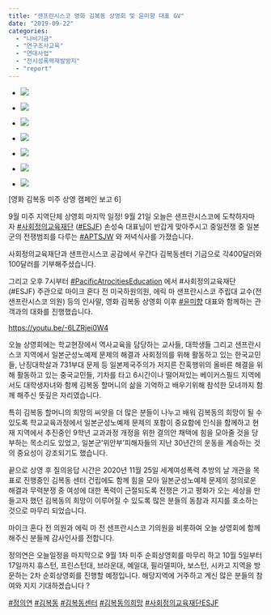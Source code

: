 ```yaml
---
title: "샌프란시스코 영화 김복동 상영회 및 윤미향 대표 GV"
date: "2019-09-22"
categories: 
  - "나비기금"
  - "연구조사교육"
  - "연대사업"
  - "전시성폭력재발방지"
  - "report"
---
```


- ![](https://r2.womenandwar.net/2019/10/0921-샌프란시스코-사회정의교육재단-상영회-7-1024x768.jpg)
    
- ![](https://r2.womenandwar.net/2019/10/0921-샌프란시스코-사회정의교육재단-상영회-6-768x1024.jpg)
    
- ![](https://r2.womenandwar.net/2019/10/0921-샌프란시스코-사회정의교육재단-상영회-5-1024x768.jpg)
    
- ![](https://r2.womenandwar.net/2019/10/0921-샌프란시스코-사회정의교육재단-상영회-4-1024x768.jpg)
    
- ![](https://r2.womenandwar.net/2019/10/0921-샌프란시스코-사회정의교육재단-상영회-3-1024x768.jpg)
    
- ![](https://r2.womenandwar.net/2019/10/0921-샌프란시스코-사회정의교육재단-상영회-1-1024x768.jpg)
    
- ![](https://r2.womenandwar.net/2019/10/0921-샌프란시스코-사회정의교육재단-상영회-2-1024x768.jpg)
    

\[영화 김복동 미주 상영 캠페인 보고 6\]

9월 미주 지역단체 상영회 마지막 일정! 9월 21일 오늘은 샌프란시스코에 도착하자마자 [#사회정의교육재단](https://www.facebook.com/hashtag/%EC%82%AC%ED%9A%8C%EC%A0%95%EC%9D%98%EA%B5%90%EC%9C%A1%EC%9E%AC%EB%8B%A8?source=feed_text&epa=HASHTAG&__xts__%5B0%5D=68.ARADKxm_Mv7tljy9NLYzI9kCd8fO94N-EE_wYGRcIegbpddPTvFQDDnSJl0wLRIAFPkLTlhb4lDfxYtdt22Rvn3X5QD_2wuTuP1bwCL_0_mHyN7k9W3rRfpP2z9mGw2KlEVnEm05YA-pAvoN-S1pBRfvyXNmbfTd60CKClSWqqj2NMbMMgmjNRPHTKIjHyUKybpzyYk1Q0ystJw7ZD9yMfH3M2-J_ZoTmoN5F71NkSYgCNWStOXrBO8pf_lOSAxuc_ir9jj1s8eYyvYYmNeYzmXlboAqdxCZZtGFsCeTM6VhlLhPxfFXyh4irygTgDHt2LtbU7hsGGYduc0LvLAKIjGGwiZrTwjdHdo&__tn__=%2ANK-R) ([#ESJF](https://www.facebook.com/hashtag/esjf?source=feed_text&epa=HASHTAG&__xts__%5B0%5D=68.ARADKxm_Mv7tljy9NLYzI9kCd8fO94N-EE_wYGRcIegbpddPTvFQDDnSJl0wLRIAFPkLTlhb4lDfxYtdt22Rvn3X5QD_2wuTuP1bwCL_0_mHyN7k9W3rRfpP2z9mGw2KlEVnEm05YA-pAvoN-S1pBRfvyXNmbfTd60CKClSWqqj2NMbMMgmjNRPHTKIjHyUKybpzyYk1Q0ystJw7ZD9yMfH3M2-J_ZoTmoN5F71NkSYgCNWStOXrBO8pf_lOSAxuc_ir9jj1s8eYyvYYmNeYzmXlboAqdxCZZtGFsCeTM6VhlLhPxfFXyh4irygTgDHt2LtbU7hsGGYduc0LvLAKIjGGwiZrTwjdHdo&__tn__=%2ANK-R)) 손성숙 대표님이 반갑게 맞아주시고 중일전쟁 중 일본군의 전쟁범죄를 다루는 [#APTSJW](https://www.facebook.com/hashtag/aptsjw?source=feed_text&epa=HASHTAG&__xts__%5B0%5D=68.ARADKxm_Mv7tljy9NLYzI9kCd8fO94N-EE_wYGRcIegbpddPTvFQDDnSJl0wLRIAFPkLTlhb4lDfxYtdt22Rvn3X5QD_2wuTuP1bwCL_0_mHyN7k9W3rRfpP2z9mGw2KlEVnEm05YA-pAvoN-S1pBRfvyXNmbfTd60CKClSWqqj2NMbMMgmjNRPHTKIjHyUKybpzyYk1Q0ystJw7ZD9yMfH3M2-J_ZoTmoN5F71NkSYgCNWStOXrBO8pf_lOSAxuc_ir9jj1s8eYyvYYmNeYzmXlboAqdxCZZtGFsCeTM6VhlLhPxfFXyh4irygTgDHt2LtbU7hsGGYduc0LvLAKIjGGwiZrTwjdHdo&__tn__=%2ANK-R) 와 저녁식사를 가졌습니다.

사회정의교육재단과 샌프란시스코 공감에서 우간다 김복동센터 기금으로 각400달러와 100달러를 기부해주셨습니다.

그리고 오후 7시부터 [#PacificAtrocitiesEducation](https://www.facebook.com/hashtag/pacificatrocitieseducation?source=feed_text&epa=HASHTAG&__xts__%5B0%5D=68.ARADKxm_Mv7tljy9NLYzI9kCd8fO94N-EE_wYGRcIegbpddPTvFQDDnSJl0wLRIAFPkLTlhb4lDfxYtdt22Rvn3X5QD_2wuTuP1bwCL_0_mHyN7k9W3rRfpP2z9mGw2KlEVnEm05YA-pAvoN-S1pBRfvyXNmbfTd60CKClSWqqj2NMbMMgmjNRPHTKIjHyUKybpzyYk1Q0ystJw7ZD9yMfH3M2-J_ZoTmoN5F71NkSYgCNWStOXrBO8pf_lOSAxuc_ir9jj1s8eYyvYYmNeYzmXlboAqdxCZZtGFsCeTM6VhlLhPxfFXyh4irygTgDHt2LtbU7hsGGYduc0LvLAKIjGGwiZrTwjdHdo&__tn__=%2ANK-R) 에서 #사회정의교육재단 (#ESJF) 주관으로 마이크 혼다 전 미국하원의원, 에릭 마 샌프란시스코 주립대 교수(전 샌프란시스코 의원) 등의 인사말, 영화 김복동 상영회 이후 [#윤미향](https://www.facebook.com/hashtag/%EC%9C%A4%EB%AF%B8%ED%96%A5?source=feed_text&epa=HASHTAG&__xts__%5B0%5D=68.ARADKxm_Mv7tljy9NLYzI9kCd8fO94N-EE_wYGRcIegbpddPTvFQDDnSJl0wLRIAFPkLTlhb4lDfxYtdt22Rvn3X5QD_2wuTuP1bwCL_0_mHyN7k9W3rRfpP2z9mGw2KlEVnEm05YA-pAvoN-S1pBRfvyXNmbfTd60CKClSWqqj2NMbMMgmjNRPHTKIjHyUKybpzyYk1Q0ystJw7ZD9yMfH3M2-J_ZoTmoN5F71NkSYgCNWStOXrBO8pf_lOSAxuc_ir9jj1s8eYyvYYmNeYzmXlboAqdxCZZtGFsCeTM6VhlLhPxfFXyh4irygTgDHt2LtbU7hsGGYduc0LvLAKIjGGwiZrTwjdHdo&__tn__=%2ANK-R) 대표와 함께하는 관객과의 대화를 진행했습니다.

https://youtu.be/-6LZRjei0W4

오늘 상영회에는 학교현장에서 역사교육을 담당하는 교사들, 대학생들 그리고 샌프란시스코 지역에서 일본군성노예제 문제의 해결과 사회정의를 위해 활동하고 있는 한국교민들, 난징대학살과 731부대 문제 등 일본제국주의가 저지른 잔혹행위의 올바른 해결을 위해 활동하고 있는 중국교민들, 기차를 타고 6시간이나 떨어져있는 베이커스필드 지역에서도 대학생자녀와 함께 김복동 할머니의 삶을 기억하고 배우기위해 참석한 모녀까지 함께 해주신 뜻깊은 자리였습니다.

특히 김복동 할머니의 희망의 씨앗을 더 많은 분들이 나누고 배워 김복동의 희망이 될 수 있도록 학교교육과정에서 일본군성노예제 문제의 포함이 중요함에 인식을 함께하고 현재 지역에서 추진중인 9학년 교과과정 개정을 위한 결의안 채택에 힘을 모아줄 것을 당부하는 목소리도 있었고, 일본군’위안부’피해자들의 지난 30년간의 운동을 계승하는 것의 중요성이 강조되기도 했습니다.

끝으로 상영 후 질의응답 시간은 2020년 11월 25일 세계여성폭력 추방의 날 개관을 목표로 진행중인 김복동 센터 건립에도 함께 힘을 모아 일본군성노예제 문제의 정의로운 해결과 무력분쟁 중 여성에 대한 폭력이 근절되도록 전쟁은 가고 평화가 오는 세상을 만들고자 했던 김복동의 희망이 이루어질 수 있도록 많은 분들의 동참과 지지를 호소하는 것으로 마무리 되었습니다.

마이크 혼다 전 의원과 에릭 마 전 샌프란시스코 기의원을 비롯하여 오늘 상영회에 함께 해주신 분들께 감사인사를 전합니다.

정의연은 오늘일정을 마지막으로 9월 1차 미주 순회상영회를 마무리 하고 10월 5일부터 17일까지 휴스턴, 프린스턴대, 브라운대, 예일대, 필라델피아, 보스턴, 시카고 지역을 방문하는 2차 순회상영회를 진행할 예정입니다. 해당지역에 거주하고 계신 많은 분들의 참여와 지지 기대하겠습니다 ?

[#정의연](https://www.facebook.com/hashtag/%EC%A0%95%EC%9D%98%EC%97%B0?source=feed_text&epa=HASHTAG&__xts__%5B0%5D=68.ARAxiq1YXtCtz9cpehCsf7Vw-1Ip_BF_M1oA_w7KmgJXlp_YThvrB8e_P1DSYhjjvxfj_OXUkLrplLHLLiTQ3TZFb8RA4UP_-vfpc7Jpox0V2N6rIeGYbEVQj8xV-y0vDrS1w6uV6-oDoVeXrJ07lwhwTlL__0ZHwDdstZD2e0u-RWZ8-Ch3thNHiflmjjpuRwnxxfIk7lXv2verIpuem_H_KcIeFvRqgbWdZJ-PGQeZKbYjenJVgNCgggxUXYsDHugE2xmZ67kubfb17q_qWFe9gK-Tnc7aXNyl5nL4W4eS3nUFcQCTvqftIIYhDZC8F4HwrmWJdEVgJJ4uKlLfv3A4zQ&__tn__=%2ANK-R) [#김복동](https://www.facebook.com/hashtag/%EA%B9%80%EB%B3%B5%EB%8F%99?source=feed_text&epa=HASHTAG&__xts__%5B0%5D=68.ARAxiq1YXtCtz9cpehCsf7Vw-1Ip_BF_M1oA_w7KmgJXlp_YThvrB8e_P1DSYhjjvxfj_OXUkLrplLHLLiTQ3TZFb8RA4UP_-vfpc7Jpox0V2N6rIeGYbEVQj8xV-y0vDrS1w6uV6-oDoVeXrJ07lwhwTlL__0ZHwDdstZD2e0u-RWZ8-Ch3thNHiflmjjpuRwnxxfIk7lXv2verIpuem_H_KcIeFvRqgbWdZJ-PGQeZKbYjenJVgNCgggxUXYsDHugE2xmZ67kubfb17q_qWFe9gK-Tnc7aXNyl5nL4W4eS3nUFcQCTvqftIIYhDZC8F4HwrmWJdEVgJJ4uKlLfv3A4zQ&__tn__=%2ANK-R) [#김복동센터](https://www.facebook.com/hashtag/%EA%B9%80%EB%B3%B5%EB%8F%99%EC%84%BC%ED%84%B0?source=feed_text&epa=HASHTAG&__xts__%5B0%5D=68.ARAxiq1YXtCtz9cpehCsf7Vw-1Ip_BF_M1oA_w7KmgJXlp_YThvrB8e_P1DSYhjjvxfj_OXUkLrplLHLLiTQ3TZFb8RA4UP_-vfpc7Jpox0V2N6rIeGYbEVQj8xV-y0vDrS1w6uV6-oDoVeXrJ07lwhwTlL__0ZHwDdstZD2e0u-RWZ8-Ch3thNHiflmjjpuRwnxxfIk7lXv2verIpuem_H_KcIeFvRqgbWdZJ-PGQeZKbYjenJVgNCgggxUXYsDHugE2xmZ67kubfb17q_qWFe9gK-Tnc7aXNyl5nL4W4eS3nUFcQCTvqftIIYhDZC8F4HwrmWJdEVgJJ4uKlLfv3A4zQ&__tn__=%2ANK-R) [#김복동의희망](https://www.facebook.com/hashtag/%EA%B9%80%EB%B3%B5%EB%8F%99%EC%9D%98%ED%9D%AC%EB%A7%9D?source=feed_text&epa=HASHTAG&__xts__%5B0%5D=68.ARAxiq1YXtCtz9cpehCsf7Vw-1Ip_BF_M1oA_w7KmgJXlp_YThvrB8e_P1DSYhjjvxfj_OXUkLrplLHLLiTQ3TZFb8RA4UP_-vfpc7Jpox0V2N6rIeGYbEVQj8xV-y0vDrS1w6uV6-oDoVeXrJ07lwhwTlL__0ZHwDdstZD2e0u-RWZ8-Ch3thNHiflmjjpuRwnxxfIk7lXv2verIpuem_H_KcIeFvRqgbWdZJ-PGQeZKbYjenJVgNCgggxUXYsDHugE2xmZ67kubfb17q_qWFe9gK-Tnc7aXNyl5nL4W4eS3nUFcQCTvqftIIYhDZC8F4HwrmWJdEVgJJ4uKlLfv3A4zQ&__tn__=%2ANK-R) [#사회정의교육재단ESJF](https://www.facebook.com/hashtag/%EC%82%AC%ED%9A%8C%EC%A0%95%EC%9D%98%EA%B5%90%EC%9C%A1%EC%9E%AC%EB%8B%A8esjf?source=feed_text&epa=HASHTAG&__xts__%5B0%5D=68.ARAxiq1YXtCtz9cpehCsf7Vw-1Ip_BF_M1oA_w7KmgJXlp_YThvrB8e_P1DSYhjjvxfj_OXUkLrplLHLLiTQ3TZFb8RA4UP_-vfpc7Jpox0V2N6rIeGYbEVQj8xV-y0vDrS1w6uV6-oDoVeXrJ07lwhwTlL__0ZHwDdstZD2e0u-RWZ8-Ch3thNHiflmjjpuRwnxxfIk7lXv2verIpuem_H_KcIeFvRqgbWdZJ-PGQeZKbYjenJVgNCgggxUXYsDHugE2xmZ67kubfb17q_qWFe9gK-Tnc7aXNyl5nL4W4eS3nUFcQCTvqftIIYhDZC8F4HwrmWJdEVgJJ4uKlLfv3A4zQ&__tn__=%2ANK-R)
